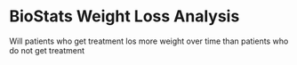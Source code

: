 # BioStats Weight Loss Analysis

Will patients who get treatment los more weight over time than patients who do not get treatment 
